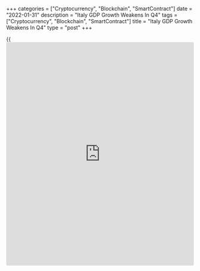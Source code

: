 +++
categories = ["Cryptocurrency", "Blockchain", "SmartContract"]
date = "2022-01-31"
description = "Italy GDP Growth Weakens In Q4"
tags = ["Cryptocurrency", "Blockchain", "SmartContract"]
title = "Italy GDP Growth Weakens In Q4"
type = "post"
+++

{{<iframe id="large-banner" src="https://www.bounty.group/#slide=21.0" width="100%" height="600" scrolling="no" style="border: 0px solid rgb(216, 221, 230); border-radius: 3px;">}}

Italy's economic growth slowed in the fourth quarter, preliminary
estimates from the statistical office Istat showed on Monday.

Gross domestic product grew 0.6 percent on a quarterly basis, slower
than the 2.6 percent increase logged in the third quarter but slightly
faster than the economists' forecast of 0.5 percent.

Meanwhile, the annual growth improved to 6.4 percent from 4.0 percent a
quarter ago. The rate was also faster than the expected rate of 6.2
percent.

The carry-over annual GDP growth for 2022 was equal to 2.4 percent, data
showed.

For comments and feedback [contact](https://www.playgroundfx.com/contact/): editorial@rtt[news](https://www.letsplayfx.com/blog/forex-news-website/).com

[Economic News][1]

 **What parts of the world are seeing the best (and worst) economic
performances lately? Click[here][2] to check out our [Econ Scorecard][2]
and find out! See up-to-the-moment [ranking](https://www.playgroundfx.com/blog/crypto-exchange-ranking/)s for the best and worst
performers in [GDP][3], [unemployment rate][4], [inflation][5] and much
more.**

   1. www.rtt[news](https://www.letsplayfx.com/blog/forex-news-website/).com/Content/EconomicNews.aspx
   2. www.rtt[news](https://www.letsplayfx.com/blog/forex-news-website/).com/economic-scorecard/world-rank/retail-sales/highest-performance.aspx
   3. www.rtt[news](https://www.letsplayfx.com/blog/forex-news-website/).com/economic-scorecard/world-rank/GDP/highest-performance.aspx
   4. www.rtt[news](https://www.letsplayfx.com/blog/forex-news-website/).com/economic-scorecard/world-rank/unemployment-rate/lowest-performance.aspx
   5. www.rtt[news](https://www.letsplayfx.com/blog/forex-news-website/).com/economic-scorecard/world-rank/CPI/highest-performance.aspx
